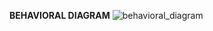 **BEHAVIORAL DIAGRAM**
![behavioral_diagram](https://user-images.githubusercontent.com/57836094/132335914-a905bbf4-d03c-4f81-8e5a-172037439eb3.jpg)





